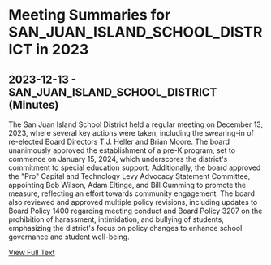 # Meeting Summaries for SAN_JUAN_ISLAND_SCHOOL_DISTRICT in 2023

## 2023-12-13 - SAN_JUAN_ISLAND_SCHOOL_DISTRICT (Minutes)

The San Juan Island School District held a regular meeting on December 13, 2023, where several key actions were taken, including the swearing-in of re-elected Board Directors T.J. Heller and Brian Moore. The board unanimously approved the establishment of a pre-K program, set to commence on January 15, 2024, which underscores the district's commitment to special education support. Additionally, the board approved the "Pro" Capital and Technology Levy Advocacy Statement Committee, appointing Bob Wilson, Adam Eltinge, and Bill Cumming to promote the measure, reflecting an effort towards community engagement. The board also reviewed and approved multiple policy revisions, including updates to Board Policy 1400 regarding meeting conduct and Board Policy 3207 on the prohibition of harassment, intimidation, and bullying of students, emphasizing the district's focus on policy changes to enhance school governance and student well-being.

[View Full Text](https://raw.githubusercontent.com/VoronoiPerspectives/WashingtonStateSchoolBoardExplorer/refs/heads/main/data/countries/usa/states/wa/counties/san_juan/school_boards/san_juan_island_school_district/2023/2023-12-13-regbdmeeting-minutes.txt)

